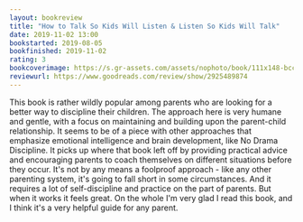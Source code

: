 ```yaml
---
layout: bookreview
title: "How to Talk So Kids Will Listen & Listen So Kids Will Talk"
date: 2019-11-02 13:00
bookstarted: 2019-08-05
bookfinished: 2019-11-02
rating: 3
bookcoverimage: https://s.gr-assets.com/assets/nophoto/book/111x148-bcc042a9c91a29c1d680899eff700a03.png
reviewurl: https://www.goodreads.com/review/show/2925489874
---
```


This book is rather wildly popular among parents who are looking for a better way to discipline their children. The approach here is very humane and gentle, with a focus on maintaining and building upon the parent-child relationship. It seems to be of a piece with other approaches that emphasize emotional intelligence and brain development, like No Drama Discipline. It picks up where that book left off by providing practical advice and encouraging parents to coach themselves on different situations before they occur. It's not by any means a foolproof approach - like any other parenting system, it's going to fall short in some circumstances. And it requires a lot of self-discipline and practice on the part of parents. But when it works it feels great. On the whole I'm very glad I read this book, and I think it's a very helpful guide for any parent.